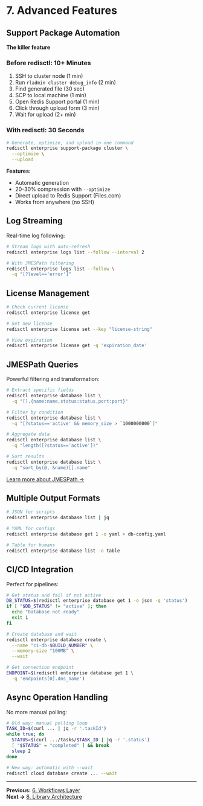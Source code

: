 # 7. Advanced Features

## Support Package Automation

**The killer feature**

### Before redisctl: 10+ Minutes
1. SSH to cluster node (1 min)
2. Run `rladmin cluster debug_info` (2 min)
3. Find generated file (30 sec)
4. SCP to local machine (1 min)
5. Open Redis Support portal (1 min)
6. Click through upload form (3 min)
7. Wait for upload (2+ min)

### With redisctl: 30 Seconds

```bash
# Generate, optimize, and upload in one command
redisctl enterprise support-package cluster \
  --optimize \
  --upload
```

**Features:**
- Automatic generation
- 20-30% compression with `--optimize`
- Direct upload to Redis Support (Files.com)
- Works from anywhere (no SSH)

## Log Streaming

Real-time log following:

```bash
# Stream logs with auto-refresh
redisctl enterprise logs list --follow --interval 2

# With JMESPath filtering
redisctl enterprise logs list --follow \
  -q "[?level=='error']"
```

## License Management

```bash
# Check current license
redisctl enterprise license get

# Set new license
redisctl enterprise license set --key "license-string"

# View expiration
redisctl enterprise license get -q 'expiration_date'
```

## JMESPath Queries

Powerful filtering and transformation:

```bash
# Extract specific fields
redisctl enterprise database list \
  -q "[].{name:name,status:status,port:port}"

# Filter by condition
redisctl enterprise database list \
  -q "[?status=='active' && memory_size > `1000000000`]"

# Aggregate data
redisctl enterprise database list \
  -q "length([?status=='active'])"

# Sort results
redisctl enterprise database list \
  -q "sort_by(@, &name)[].name"
```

[Learn more about JMESPath →](https://jmespath.org)

## Multiple Output Formats

```bash
# JSON for scripts
redisctl enterprise database list | jq

# YAML for configs
redisctl enterprise database get 1 -o yaml > db-config.yaml

# Table for humans
redisctl enterprise database list -o table
```

## CI/CD Integration

Perfect for pipelines:

```bash
# Get status and fail if not active
DB_STATUS=$(redisctl enterprise database get 1 -o json -q 'status')
if [ "$DB_STATUS" != "active" ]; then
  echo "Database not ready"
  exit 1
fi

# Create database and wait
redisctl enterprise database create \
  --name "ci-db-$BUILD_NUMBER" \
  --memory-size "100MB" \
  --wait

# Get connection endpoint
ENDPOINT=$(redisctl enterprise database get 1 \
  -q 'endpoints[0].dns_name')
```

## Async Operation Handling

No more manual polling:

```bash
# Old way: manual polling loop
TASK_ID=$(curl ... | jq -r '.taskId')
while true; do
  STATUS=$(curl .../tasks/$TASK_ID | jq -r '.status')
  [ "$STATUS" = "completed" ] && break
  sleep 2
done

# New way: automatic with --wait
redisctl cloud database create ... --wait
```

---

**Previous:** [6. Workflows Layer](./06-workflows.md)  
**Next →** [8. Library Architecture](./08-libraries.md)
